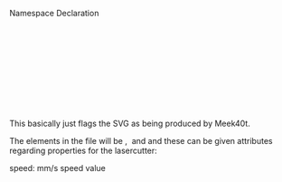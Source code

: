 Namespace Declaration

<svg> attribute: xmlns:meerk40t="https://github.com/meerk40t/meerk40t/wiki/Namespace"

This basically just flags the SVG as being produced by Meek40t.

The elements in the file will be <text>, <image> and <path> and these can be given attributes regarding properties for the lasercutter:

speed: mm/s speed value